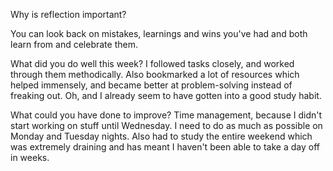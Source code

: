 Why is reflection important?

You can look back on mistakes, learnings and wins you've had and both learn from and celebrate them.

What did you do well this week?
I followed tasks closely, and worked through them methodically. Also bookmarked a lot of resources which helped immensely, and became better at problem-solving instead of freaking out. Oh, and I already seem to have gotten into a good study habit.


What could you have done to improve?
Time management, because I didn't start working on stuff until Wednesday. I need to do as much as possible on Monday and Tuesday nights. Also had to study the entire weekend which was extremely draining and has meant I haven't been able to take a day off in weeks.
